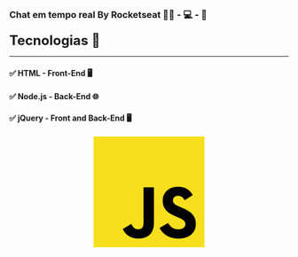 <p align="center">
  
### Chat em tempo real By Rocketseat :astronaut: - :computer: - :rocket:

</p>

<p align="center">

<b style="font-size:24px">Tecnologias :call_me_hand:</b>
<hr>

#### :white_check_mark: HTML - Front-End :desktop_computer: 
#### :white_check_mark: Node.js - Back-End :globe_with_meridians:
#### :white_check_mark: jQuery - Front and Back-End :desktop_computer:
</p>

<p align="center">
  <img src="public/JavaScript_logo.jpg">
</p>
